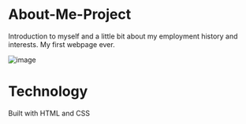 # About-Me-Project
Introduction to myself and a little bit about my employment history and interests. My first webpage ever.

![image](https://user-images.githubusercontent.com/102090637/187009337-a7ee2f86-6e8e-4e08-ac13-a7609086f84f.png)

# Technology
Built with HTML and CSS
